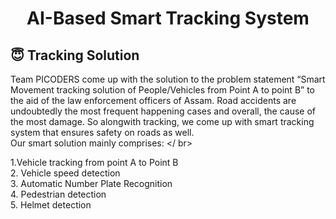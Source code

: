 <h1 align="center">AI-Based Smart Tracking System</h1></ br>

 ## :innocent: Tracking Solution </br>
Team PICODERS come up with the solution to the problem statement “Smart Movement tracking solution of People/Vehicles from Point A to point B” to the aid of the law enforcement officers of Assam. Road accidents are undoubtedly the most frequent happening cases and overall, the cause of the most damage. So alongwith tracking, we come up with smart tracking system that ensures safety on roads as well.</br>
Our smart solution mainly comprises: </ br>

1.Vehicle tracking from point A to Point B</br>
2. Vehicle speed detection</br>
3. Automatic Number Plate Recognition</br>
4. Pedestrian detection</br>
5. Helmet detection</br>


